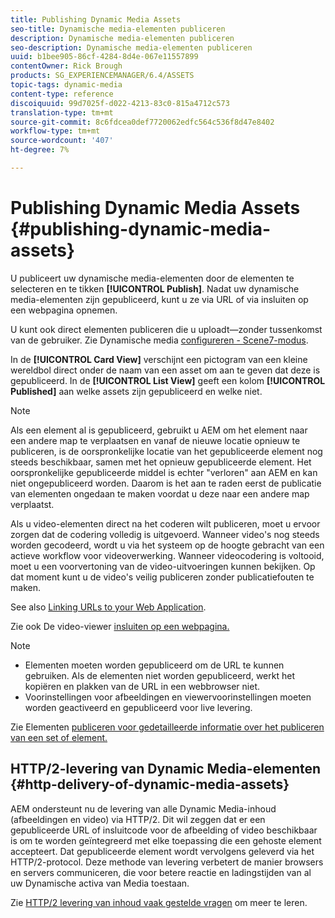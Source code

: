 ```yaml
---
title: Publishing Dynamic Media Assets
seo-title: Dynamische media-elementen publiceren
description: Dynamische media-elementen publiceren
seo-description: Dynamische media-elementen publiceren
uuid: b1bee905-86cf-4284-8d4e-067e11557899
contentOwner: Rick Brough
products: SG_EXPERIENCEMANAGER/6.4/ASSETS
topic-tags: dynamic-media
content-type: reference
discoiquuid: 99d7025f-d022-4213-83c0-815a4712c573
translation-type: tm+mt
source-git-commit: 8c6fdcea0def7720062edfc564c536f8d47e8402
workflow-type: tm+mt
source-wordcount: '407'
ht-degree: 7%

---
```



# Publishing Dynamic Media Assets {#publishing-dynamic-media-assets}

U publiceert uw dynamische media-elementen door de elementen te selecteren en te tikken **[!UICONTROL Publish]**. Nadat uw dynamische media-elementen zijn gepubliceerd, kunt u ze via URL of via insluiten op een webpagina opnemen.

U kunt ook direct elementen publiceren die u uploadt—zonder tussenkomst van de gebruiker. Zie Dynamische media [configureren - Scene7-modus](config-dms7.md).

In de **[!UICONTROL Card View]** verschijnt een pictogram van een kleine wereldbol direct onder de naam van een asset om aan te geven dat deze is gepubliceerd. In de **[!UICONTROL List View]** geeft een kolom **[!UICONTROL Published]** aan welke assets zijn gepubliceerd en welke niet.

>[!NOTE]
>
>Als een element al is gepubliceerd, gebruikt u AEM om het element naar een andere map te verplaatsen en vanaf de nieuwe locatie opnieuw te publiceren, is de oorspronkelijke locatie van het gepubliceerde element nog steeds beschikbaar, samen met het opnieuw gepubliceerde element. Het oorspronkelijke gepubliceerde middel is echter &quot;verloren&quot; aan AEM en kan niet ongepubliceerd worden. Daarom is het aan te raden eerst de publicatie van elementen ongedaan te maken voordat u deze naar een andere map verplaatst.

Als u video-elementen direct na het coderen wilt publiceren, moet u ervoor zorgen dat de codering volledig is uitgevoerd. Wanneer video&#39;s nog steeds worden gecodeerd, wordt u via het systeem op de hoogte gebracht van een actieve workflow voor videoverwerking. Wanneer videocodering is voltooid, moet u een voorvertoning van de video-uitvoeringen kunnen bekijken. Op dat moment kunt u de video&#39;s veilig publiceren zonder publicatiefouten te maken.

See also [Linking URLs to your Web Application](linking-urls-to-yourwebapplication.md).

Zie ook De video-viewer [insluiten op een webpagina.](embed-code.md)

>[!NOTE]
>
>* Elementen moeten worden gepubliceerd om de URL te kunnen gebruiken. Als de elementen niet worden gepubliceerd, werkt het kopiëren en plakken van de URL in een webbrowser niet.
>* Voorinstellingen voor afbeeldingen en viewervoorinstellingen moeten worden geactiveerd en gepubliceerd voor live levering.

>



Zie Elementen [publiceren voor gedetailleerde informatie over het publiceren van een set of element.](managing-assets-touch-ui.md)

## HTTP/2-levering van Dynamic Media-elementen {#http-delivery-of-dynamic-media-assets}

AEM ondersteunt nu de levering van alle Dynamic Media-inhoud (afbeeldingen en video) via HTTP/2. Dit wil zeggen dat er een gepubliceerde URL of insluitcode voor de afbeelding of video beschikbaar is om te worden geïntegreerd met elke toepassing die een gehoste element accepteert. Dat gepubliceerde element wordt vervolgens geleverd via het HTTP/2-protocol. Deze methode van levering verbetert de manier browsers en servers communiceren, die voor betere reactie en ladingstijden van al uw Dynamische activa van Media toestaan.

Zie [HTTP/2 levering van inhoud vaak gestelde vragen](/help/sites-administering/scene7-http2faq.md) om meer te leren.
